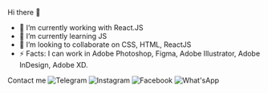 Hi there 👋

- 🔭 I’m currently working with React.JS
- 🌱 I’m currently learning JS
- 👯 I’m looking to collaborate on CSS, HTML, ReactJS
- ⚡ Facts: I can work in Adobe Photoshop, Figma, Adobe Illustrator, Adobe InDesign, Adobe XD.


Contact me 
![Telegram](https://img.shields.io/badge/-Telegram-000000??style=flat-square&logo=Telegram&logoColor=00FFDE)
![Instagram](https://img.shields.io/badge/-Instagram-000000??style=flat-square&logo=Instagram&logoColor=00FFDE)
![Facebook](https://img.shields.io/badge/-Facebook-000000??style=flat-square&logo=Facebook&logoColor=00FFDE)
![What'sApp](https://img.shields.io/badge/-What'sApp-000000??style=flat-square&logo=What'sApp&logoColor=00FFDE)